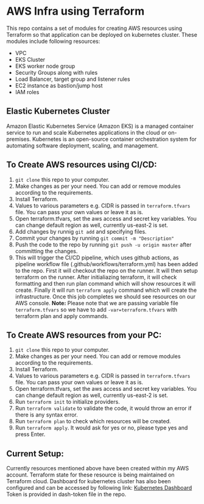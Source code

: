 # AWS Infra using Terraform

This repo contains a set of modules for creating AWS resources using Terraform so that application can be deployed on kubernetes cluster. These modules include following resources:
- VPC
- EKS Cluster
- EKS worker node group
- Security Groups along with rules
- Load Balancer, target group and listener rules
- EC2 instance as bastion/jump host
- IAM roles

## Elastic Kubernetes Cluster
Amazon Elastic Kubernetes Service (Amazon EKS) is a managed container service to run and scale Kubernetes applications in the cloud or on-premises. Kubernetes is an open-source container orchestration system for automating software deployment, scaling, and management.

## To Create AWS resources using CI/CD:

1. `git clone` this repo to your computer.
2. Make changes as per your need. You can add or remove modules according to the requirements.
3. Install Terraform.
4. Values to various parameters e.g. CIDR is passed in `terraform.tfvars` file. You can pass your own values or leave it as is.
5. Open terraform.tfvars, set the aws access and secret key variables. You can change default region as well, currently us-east-2 is set.
6. Add changes by runnig `git add` and specifying files.
7. Commit your changes by running `git commit -m "Description"`
8. Push the code to the repo by running `git push -u origin master` after committing the changes.
9. This will trigger the CI/CD pipeline, which uses github actions, as pipeline workflow file (.github/workflows/terraform.yml) has been added to the repo. First it will checkout the repo on the runner. It will then setup terraform on the runner. After initialiazing terraform, it will check formatting and then run plan command which will show resources it will create. Finally it will run `terraform apply` command which will create the infrastructure.
Once this job completes we should see resources on our AWS console.
**Note:** Please note that we are passing variable file `terraform.tfvars` so we have to add `-var=terraform.tfvars` with terraform plan and apply commands.

## To Create AWS resources from your PC:

1. `git clone` this repo to your computer.
2. Make changes as per your need. You can add or remove modules according to the requirements.
3. Install Terraform.
4. Values to various parameters e.g. CIDR is passed in `terraform.tfvars` file. You can pass your own values or leave it as is.
5. Open terraform.tfvars, set the aws access and secret key variables. You can change default region as well, currently us-east-2 is set.
6. Run `terraform init` to initialize providers.
7. Run `terraform validate` to validate the code, it would throw an error if there is any syntax error.
8. Run `terraform plan` to check which resources will be created.
9. Run `terraform apply`. It would ask for yes or no, please type yes and press Enter.


## Current Setup:
Currently resources mentioned above have been created within my AWS account. Terraform state for these resource is being maintained on Terraform cloud. Dashboard for kubernetes cluster has also been configured and can be accessed by following link:
[Kubernetes Dashboard](https://spot.zerohash.online:444/)
Token is provided in dash-token file in the repo.
